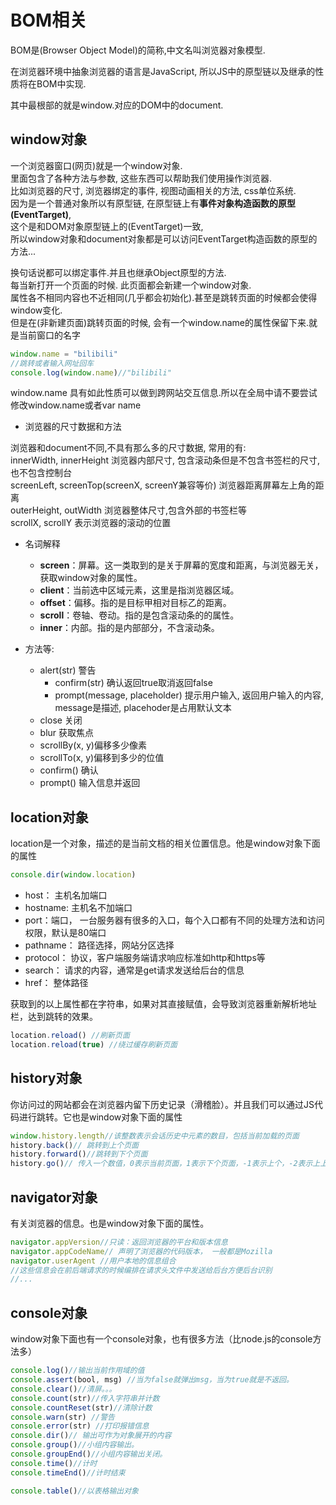 # BOM相关

BOM是(Browser Object Model)的简称,中文名叫浏览器对象模型.

在浏览器环境中抽象浏览器的语言是JavaScript, 所以JS中的原型链以及继承的性质将在BOM中实现.

其中最根部的就是window.对应的DOM中的document.



## window对象

一个浏览器窗口(网页)就是一个window对象.    
里面包含了各种方法与参数, 这些东西可以帮助我们使用操作浏览器.    
比如浏览器的尺寸, 浏览器绑定的事件, 视图动画相关的方法, css单位系统.     
因为是一个普通对象所以有原型链, 在原型链上有**事件对象构造函数的原型(EventTarget)**,     
这个是和DOM对象原型链上的(EventTarget)一致,    
所以window对象和document对象都是可以访问EventTarget构造函数的原型的方法...

换句话说都可以绑定事件.并且也继承Object原型的方法.    
每当新打开一个页面的时候. 此页面都会新建一个window对象.    
属性各不相同内容也不近相同(几乎都会初始化).甚至是跳转页面的时候都会使得window变化.     
但是在(非新建页面)跳转页面的时候, 会有一个window.name的属性保留下来.就是当前窗口的名字

```js
window.name = "bilibili"
//跳转或者输入网址回车
console.log(window.name)//"bilibili"
```

window.name 具有如此性质可以做到跨网站交互信息.所以在全局中请不要尝试修改window.name或者var name

* 浏览器的尺寸数据和方法

浏览器和document不同,不具有那么多的尺寸数据, 常用的有:     
innerWidth, innerHeight 浏览器内部尺寸, 包含滚动条但是不包含书签栏的尺寸,也不包含控制台    
screenLeft, screenTop(screenX, screenY兼容等价) 浏览器距离屏幕左上角的距离    
outerHeight, outWidth 浏览器整体尺寸,包含外部的书签栏等    
scrollX, scrollY 表示浏览器的滚动的位置

* 名词解释

    - **screen**：屏幕。这一类取到的是关于屏幕的宽度和距离，与浏览器无关，获取window对象的属性。
    - **client**：当前选中区域元素，这里是指浏览器区域。
    - **offset**：偏移。指的是目标甲相对目标乙的距离。
    - **scroll**：卷轴、卷动。指的是包含滚动条的的属性。
    - **inner**：内部。指的是内部部分，不含滚动条。
* 方法等:
    * alert(str) 警告 
        * confirm(str) 确认返回true取消返回false
        * prompt(message, placeholder) 提示用户输入, 返回用户输入的内容, message是描述, placehoder是占用默认文本  
    * close 关闭
    * blur 获取焦点
    * scrollBy(x, y)偏移多少像素
    * scrollTo(x, y)偏移到多少的位值
    * confirm() 确认
    * prompt() 输入信息并返回



## location对象

location是一个对象，描述的是当前文档的相关位置信息。他是window对象下面的属性

```js
console.dir(window.location)
```

* host： 主机名加端口
* hostname: 主机名不加端口
* port：端口， 一台服务器有很多的入口，每个入口都有不同的处理方法和访问权限，默认是80端口
* pathname： 路径选择，网站分区选择
* protocol： 协议，客户端服务端请求响应标准如http和https等
* search： 请求的内容，通常是get请求发送给后台的信息
* href： 整体路径

获取到的以上属性都在字符串，如果对其直接赋值，会导致浏览器重新解析地址栏，达到跳转的效果。

```js
location.reload() //刷新页面
location.reload(true) //绕过缓存刷新页面
```



## history对象

你访问过的网站都会在浏览器内留下历史记录（滑稽脸）。并且我们可以通过JS代码进行跳转。它也是window对象下面的属性

```js
window.history.length//该整数表示会话历史中元素的数目，包括当前加载的页面
history.back()// 跳转到上个页面
history.forward()//跳转到下个页面
history.go()// 传入一个数值，0表示当前页面，1表示下个页面，-1表示上个，-2表示上上个。。。
```



## navigator对象

有关浏览器的信息。也是window对象下面的属性。

```js
navigator.appVersion//只读：返回浏览器的平台和版本信息
navigator.appCodeName// 声明了浏览器的代码版本， 一般都是Mozilla
navigator.userAgent //用户本地的信息组合
//这些信息会在前后端请求的时候编排在请求头文件中发送给后台方便后台识别
//...
```



## console对象

window对象下面也有一个console对象，也有很多方法（比node.js的console方法多）

```js
console.log()//输出当前作用域的值
console.assert(bool, msg) //当为false就弹出msg，当为true就是不返回。
console.clear()//清屏。。。
console.count(str)//传入字符串并计数
console.countReset(str)//清除计数
console.warn(str) //警告
console.error(str) //打印报错信息
console.dir()// 输出可作为对象展开的内容
console.group()//小组内容输出。
console.groupEnd()//小组内容输出关闭。
console.time()//计时
console.timeEnd()//计时结束

console.table()//以表格输出对象
```

